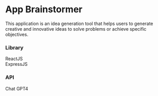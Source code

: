 # App Brainstormer

This application is an idea generation tool that helps users to
generate creative and innovative ideas to solve problems or achieve
specific objectives.

### Library

ReactJS\
ExpressJS

### API

Chat GPT4
